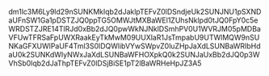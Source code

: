 dm1lc3M6Ly9ld29nSUNKMklqb2dJaklpTEFvZ0lDSndjeUk2SUNJNU1pSXNDaUFnSW1Ga1pDSTZJQ0ppTG5OMWJtMXBaWEl1ZUhsNklpd0tJQ0FpY0c5eWRDSTZJRE14TlRJd0xBb2dJQ0pwWkNJNklDSmhPV0U1WVRJM05pMDBaVFUwTFRSaFpUWXRaakEyTkMwM09UUXlaR1JsTmpabU9UTWlMQW9nSUNKaGFXUWlPaUF4Tml3S0lDQWlibVYwSWpvZ0luZHpJaXdLSUNBaWRIbHdaU0k2SUNKdWIyNWxJaXdLSUNBaWFHOXpkQ0k2SUNJaUxBb2dJQ0p3WVhSb0lqb2dJaThpTEFvZ0lDSjBiSE1pT2lBaWRHeHpJZ3A5
